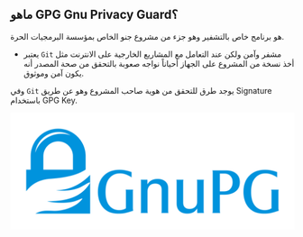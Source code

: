 ## ماهو GPG Gnu Privacy Guard؟

هو برنامج خاص بالتشفير وهو جزء من مشروع جنو الخاص بمؤسسة البرمجيات الحرة.

 - يعتبر `Git` مشفر وآمن ولكن عند التعامل مع المشاريع الخارجية على الانترنت مثل أخذ نسخة من المشروع على الجهاز أحياناً نواجه صعوبة بالتحقق من صحة المصدر أنه يكون آمن وموثوق.
 
 وفي `Git` يوجد طرق للتحقق من هوية صاحب المشروع وهو عن طريق Signature باستخدام GPG Key.

![](https://github.com/FadhelAlanazi/GPG-Key/blob/main/2880px-Gnupg_logo.svg.png)
